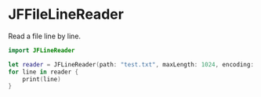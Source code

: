 # JFFileLineReader

Read a file line by line.

```swift
import JFLineReader

let reader = JFLineReader(path: "test.txt", maxLength: 1024, encoding: String.Encoding.utf8)
for line in reader {
	print(line)
}
```

